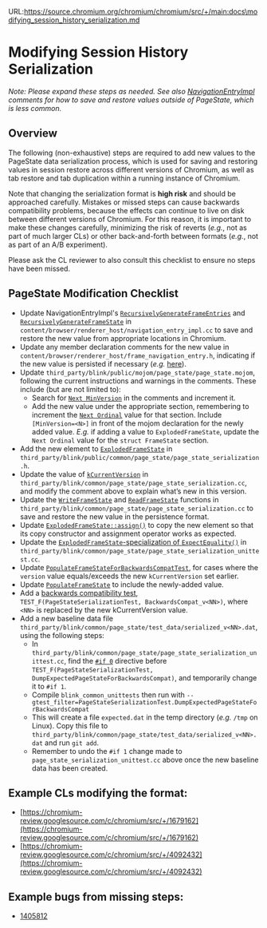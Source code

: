 URL:https://source.chromium.org/chromium/chromium/src/+/main:docs\modifying_session_history_serialization.md
# Modifying Session History Serialization

*Note: Please expand these steps as needed. See also
[NavigationEntryImpl](https://source.chromium.org/chromium/chromium/src/+/main:content/browser/renderer_host/navigation_entry_impl.h;drc=23e90a11b9094fe2682083445f14abbaea9bef48;l=524)
comments for how to save and restore values outside of PageState, which is less
common.*

## Overview

The following (non-exhaustive) steps are required to add new values to the
PageState data serialization process, which is used for saving and restoring
values in session restore across different versions of Chromium, as well as tab
restore and tab duplication within a running instance of Chromium.

Note that changing the serialization format is **high risk** and should be
approached carefully.  Mistakes or missed steps can cause backwards
compatibility problems, because the effects can continue to live on disk between
different versions of Chromium. For this reason, it is important to make these
changes carefully, minimizing the risk of reverts (*e.g.*, not as part of much
larger CLs) or other back-and-forth between formats (*e.g.*, not as part of an
A/B experiment).

Please ask the CL reviewer to also consult this checklist to ensure no steps
have been missed.

## PageState Modification Checklist

- Update NavigationEntryImpl's
  [`RecursivelyGenerateFrameEntries`](https://source.chromium.org/chromium/chromium/src/+/main:content/browser/renderer_host/navigation_entry_impl.cc;drc=23e90a11b9094fe2682083445f14abbaea9bef48;l=59)
  and
  [`RecursivelyGenerateFrameState`](https://source.chromium.org/chromium/chromium/src/+/main:content/browser/renderer_host/navigation_entry_impl.cc;drc=23e90a11b9094fe2682083445f14abbaea9bef48;l=132)
  in `content/browser/renderer_host/navigation_entry_impl.cc` to save and
  restore the new value from appropriate locations in Chromium.
- Update any member declaration comments for the new value in
    `content/browser/renderer_host/frame_navigation_entry.h`, indicating if the
    new value is persisted if necessary (*e.g.*
    [here](https://source.chromium.org/chromium/chromium/src/+/main:content/browser/renderer_host/frame_navigation_entry.h;drc=23e90a11b9094fe2682083445f14abbaea9bef48;l=286)).
- Update `third_party/blink/public/mojom/page_state/page_state.mojom`,
  following the current instructions and warnings in the comments. These
  include (but are not limited to):
    - Search for [`Next
    MinVersion`](https://source.chromium.org/chromium/chromium/src/+/main:third_party/blink/public/mojom/page_state/page_state.mojom;drc=047c7dc4ee1ce908d7fea38ca063fa2f80f92c77;l=43)
    in the comments and increment it.
    - Add the new value under the appropriate section, remembering to
      increment the [`Next
      Ordinal`](https://source.chromium.org/chromium/chromium/src/+/main:third_party/blink/public/mojom/page_state/page_state.mojom;drc=047c7dc4ee1ce908d7fea38ca063fa2f80f92c77;l=108)
      value for that section. Include `[MinVersion=<N>]` in front of the
      mojom declaration for the newly added value. *E.g.* if adding a value to
      `ExplodedFrameState`, update the `Next Ordinal` value for the `struct
      FrameState` section.
- Add the new element to
  [`ExplodedFrameState`](https://source.chromium.org/chromium/chromium/src/+/main:third_party/blink/public/common/page_state/page_state_serialization.h;drc=f98aa0661150d5b2d2ed40562fb398e049172549;l=36)
  in
  `third_party/blink/public/common/page_state/page_state_serialization.h`.
- Update the value of
  [`kCurrentVersion`](https://source.chromium.org/chromium/chromium/src/+/main:third_party/blink/common/page_state/page_state_serialization.cc;drc=f98aa0661150d5b2d2ed40562fb398e049172549;l=203)
  in `third_party/blink/common/page_state/page_state_serialization.cc`, and
  modify the comment above to explain what’s new in this version.
- Update the
  [`WriteFrameState`](https://source.chromium.org/chromium/chromium/src/+/main:third_party/blink/common/page_state/page_state_serialization.cc;drc=f98aa0661150d5b2d2ed40562fb398e049172549;l=601)
  and
  [`ReadFrameState`](https://source.chromium.org/chromium/chromium/src/+/main:third_party/blink/common/page_state/page_state_serialization.cc;drc=f98aa0661150d5b2d2ed40562fb398e049172549;l=804)
  functions in `third_party/blink/common/page_state/page_state_serialization.cc`
  to save and restore the new value in the persistence format.
- Update
  [`ExplodedFrameState::assign()`](https://source.chromium.org/chromium/chromium/src/+/main:third_party/blink/common/page_state/page_state_serialization.cc;drc=f98aa0661150d5b2d2ed40562fb398e049172549;l=953)
  to copy the new element so that its copy constructor and assignment operator
  works as expected.
- Update the [`ExplodedFrameState`-specialization of
  `ExpectEquality()`](https://source.chromium.org/chromium/chromium/src/+/main:third_party/blink/common/page_state/page_state_serialization_unittest.cc;drc=f98aa0661150d5b2d2ed40562fb398e049172549;l=86)
  in `third_party/blink/common/page_state/page_state_serialization_unittest.cc`.
- Update
  [`PopulateFrameStateForBackwardsCompatTest`](https://source.chromium.org/chromium/chromium/src/+/main:third_party/blink/common/page_state/page_state_serialization_unittest.cc;drc=f98aa0661150d5b2d2ed40562fb398e049172549;l=169),
  for cases where the `version` value equals/exceeds the new `kCurrentVersion`
  set earlier.
- Update
  [`PopulateFrameState`](https://source.chromium.org/chromium/chromium/src/+/main:third_party/blink/common/page_state/page_state_serialization_unittest.cc;drc=f98aa0661150d5b2d2ed40562fb398e049172549;l=124)
  to include the newly-added value.
- Add a [backwards compatibility test](https://source.chromium.org/chromium/chromium/src/+/main:third_party/blink/common/page_state/page_state_serialization_unittest.cc;drc=f98aa0661150d5b2d2ed40562fb398e049172549;l=635),
  `TEST_F(PageStateSerializationTest, BackwardsCompat_v<NN>)`, where `<NN>`
  is replaced by the new kCurrentVersion value.
- Add a new baseline data file
  `third_party/blink/common/page_state/test_data/serialized_v<NN>.dat`, using
  the following steps:
    - In
      `third_party/blink/common/page_state/page_state_serialization_unittest.cc`,
      find the
      [`#if 0`](https://source.chromium.org/chromium/chromium/src/+/main:third_party/blink/common/page_state/page_state_serialization_unittest.cc;drc=f98aa0661150d5b2d2ed40562fb398e049172549;l=518)
      directive before `TEST_F(PageStateSerializationTest,
      DumpExpectedPageStateForBackwardsCompat)`, and temporarily change it to
      `#if 1`.
    - Compile `blink_common_unittests` then run with
   `--gtest_filter=PageStateSerializationTest.DumpExpectedPageStateForBackwardsCompat`
    - This will create a file `expected.dat` in the temp directory (*e.g.*
      `/tmp` on Linux). Copy this file to
      `third_party/blink/common/page_state/test_data/serialized_v<NN>.dat`
      and run `git add`.
    - Remember to undo the `#if 1` change made to
      `page_state_serialization_unittest.cc` above once the new baseline data
      has been created.

## Example CLs modifying the format:

- [https://chromium-review.googlesource.com/c/chromium/src/+/1679162](https://chromium-review.googlesource.com/c/chromium/src/+/1679162)
- [https://chromium-review.googlesource.com/c/chromium/src/+/4092432](https://chromium-review.googlesource.com/c/chromium/src/+/4092432)

## Example bugs from missing steps:

- [1405812](https://crbug.com/1405812)
